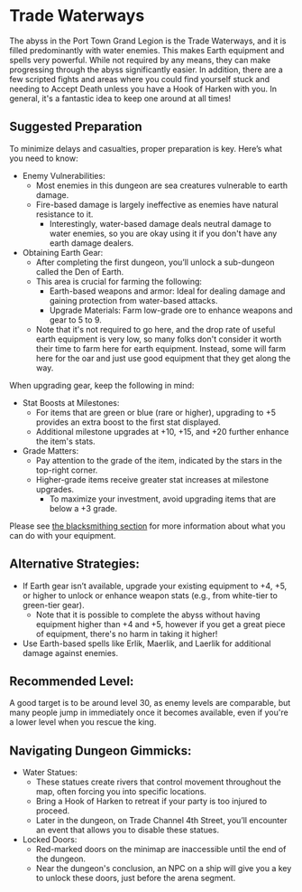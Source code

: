 # Trade Waterways
The abyss in the Port Town Grand Legion is the Trade Waterways, and it is filled predominantly with water enemies. This makes Earth equipment and spells very powerful. While not required by any means, they can make progressing through the abyss significantly easier. In addition, there are a few scripted fights and areas where you could find yourself stuck and needing to Accept Death unless you have a Hook of Harken with you. In general, it's a fantastic idea to keep one around at all times!

## Suggested Preparation
To minimize delays and casualties, proper preparation is key. Here’s what you need to know:

* Enemy Vulnerabilities:
    * Most enemies in this dungeon are sea creatures vulnerable to earth damage.
    * Fire-based damage is largely ineffective as enemies have natural resistance to it.
        * Interestingly, water-based damage deals neutral damage to water enemies, so you are okay using it if you don't have any earth damage dealers.
* Obtaining Earth Gear:
    * After completing the first dungeon, you’ll unlock a sub-dungeon called the Den of Earth.
    * This area is crucial for farming the following:
        * Earth-based weapons and armor: Ideal for dealing damage and gaining protection from water-based attacks.
        * Upgrade Materials: Farm low-grade ore to enhance weapons and gear to 5 to 9.
    * Note that it's not required to go here, and the drop rate of useful earth equipment is very low, so many folks don't consider it worth their time to farm here for earth equipment. Instead, some will farm here for the oar and just use good equipment that they get along the way.

When upgrading gear, keep the following in mind:

* Stat Boosts at Milestones:
    * For items that are green or blue (rare or higher), upgrading to +5 provides an extra boost to the first stat displayed.
    * Additional milestone upgrades at +10, +15, and +20 further enhance the item's stats.
* Grade Matters:
    * Pay attention to the grade of the item, indicated by the stars in the top-right corner.
    * Higher-grade items receive greater stat increases at milestone upgrades.
        * To maximize your investment, avoid upgrading items that are below a +3 grade.

Please see [the blacksmithing section](../blacksmithing/index.md) for more information about what you can do with your equipment.

## Alternative Strategies:
* If Earth gear isn’t available, upgrade your existing equipment to +4, +5, or higher to unlock or enhance weapon stats (e.g., from white-tier to green-tier gear).
    * Note that it is possible to complete the abyss without having equipment higher than +4 and +5, however if you get a great piece of equipment, there's no harm in taking it higher!
* Use Earth-based spells like Erlik, Maerlik, and Laerlik for additional damage against enemies.

## Recommended Level:
A good target is to be around level 30, as enemy levels are comparable, but many people jump in immediately once it becomes available, even if you're a lower level when you rescue the king.

## Navigating Dungeon Gimmicks:
* Water Statues:
    * These statues create rivers that control movement throughout the map, often forcing you into specific locations.
    * Bring a Hook of Harken to retreat if your party is too injured to proceed.
    * Later in the dungeon, on Trade Channel 4th Street, you’ll encounter an event that allows you to disable these statues.
* Locked Doors:
    * Red-marked doors on the minimap are inaccessible until the end of the dungeon.
    * Near the dungeon's conclusion, an NPC on a ship will give you a key to unlock these doors, just before the arena segment.